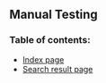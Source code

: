 ## Manual Testing

### Table of contents:

- [Index page](#index-page)
- [Search result page](#Search-result-page)

